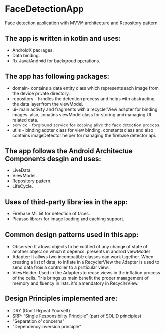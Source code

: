 # FaceDetectionApp
Face detection application with MVVM architecture and Repository pattern
## The app is written in kotlin and uses:

* AndroidX packages.
* Data binding.
* Rx Java/Android for backgroud operations.


## The app has following packages:

* domain- contains a data entity class which represents each image from the device private directory.
* repository - handles the detection process and helps with abstracting the data layer from the viewModel.
* ui- main activity and fragments with a recyclerView adapter for binding images.
  also, conatins viewModel class for storing and managing UI ralated data.
* service - forground service for keeping alive the face detection process.
* utils - binding adpter class for view binding, constants class and
  also contains imageDetector helper for managing the firebase detector api. 

## The app follows the Android Architectue Components desgin and uses:

* LiveData.
* ViewModel.
* Repository pattern.
* LifeCycle.

## Uses of third-party libraries in the app:

* Firebase ML kit for detection of faces.
* Picasso library for image loading and caching support.

## Common design patterns used in this app:

* Observer: It allows objects to be notified of any change of state of another object on which it depends. 
  presents in android viewModel
* Adapter: It allows two incompatible classes can work together. When creating a list of data, to inflate in a RecyclerView the Adapter   is used to send data from a controller to a particular view.
* ViewHolder: Used in the Adapters to reuse views in the inflation process of the cells. This brings us main benefit the proper    	       management of memory and fluency in lists. it's a mendatory in RecyclerView.

## Design Principles implemented are:

* DRY (Don’t Repeat Yourself)
* SRP: “Single Responsibility Principle” (part of SOLID principles)
* "Separation of concerns"
* "Dependency inversion principle"
